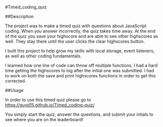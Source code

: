 #Timed_coding_quiz

##Description

The project was to make a timed quiz with questions about JavaScript coding. When you answer incorrectly, the quiz takes time away. At the end of the quiz you save your highscore and are able to see other highscores as well. They stay there until the user clicks the clear highscores button. 

I built this project to help grow my skills with local storage, event listeners, as well as other coding fundamentals.

I learned how one line of code can throw off multiple functions. I had a hard time getting the highscores to log after the initial one was submitted. I had to work on both the save and print highscores functions in order to get this corrected.

##Usage

In order to use this timed quiz please go to https://guyd15.github.io/Timed_coding-quiz/

You simply start the quiz, answer the questions, and submit your intials to see where you are on the leaderboard!